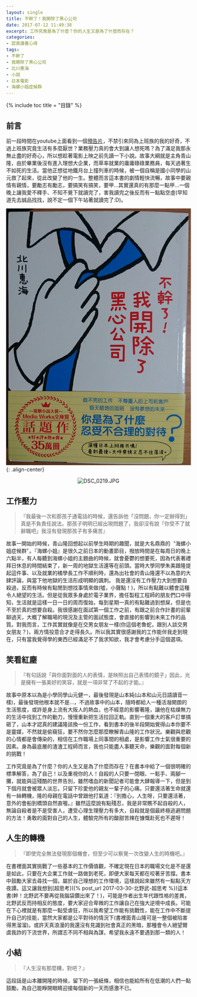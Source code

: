 ```yaml
---
layout: single
title: 不幹了！我開除了黑心公司
date: 2017-07-12 11:49:38
excerpt: 工作究竟是為了什麼？你的人生又是為了什麼而存在？
categories:
- 認真讀書心得
tags:
- 不幹了
- 我開除了黑心公司
- 北川惠海
- 小說
- 日本電影
- 海螺小姐症候群
---
```

{% include toc title = "目錄" %}

## 前言

前一段時間在youtube上面看到一個[預告片](https://www.youtube.com/watch?v=g7RILBbbIjs&amp;t=10s)，不禁引來同為上班族的我的好奇，不過上班族究竟生活有多麼厭世？業務壓力真的會大到讓人想死嗎？為了滿足我那永無止盡的好奇心，所以想趁著電影上映之前先讀一下小說。故事大綱就是主角青山隆，由於畢業後沒有進入理想大企業，而草率就業的庸庸碌碌業務員，每天過著生不如死的生活。當他正想從地鐵月台上撞列車的時候，被一個自稱是國小同學的山元救了起來，從此改變了他的一生。整體而言這本書的劇情輕快流暢，故事中要親情有親情，要勵志有勵志，要搞笑有搞笑，要甲...其實還真的有那麼一點甲...一個晚上讓我愛不釋手、不知不覺下就讀完了，害我讀完之後反而有一點點空虛(早知道先去誠品找找，說不定一個下午站著就讀完了:D)。

![不幹了我開除了黑心公司-封面](/assets/images/album/日誌用圖/DSC_0219.jpg){: .align-center}
<p style="text-align:center"><img alt="DSC_0219.JPG" src="https://pic.pimg.tw/kwbuster/1499860181-4088661603_n.jpg?v=1499860185" title="DSC_0219.JPG"></p>

## 工作壓力
>『我最後一次和那孩子通電話的時候，還告訴他「沒問題，你一定辦得到」真是不負責任說法。那孩子明明已經出現問題了，我卻沒有說「你受不了就辭職吧」我沒有發現那孩子有多痛苦』

故事一開始的時候，青山隆回想起以前學生時期的趣聞，就是大名鼎鼎的〝海螺小姐症候群〞。『海螺小姐』是很久之前日本的動畫節目，撥放時間是在每周日的晚上六點半，有人每聽到海螺小姐的主題曲的時候，就會憂鬱的想要死，因為代表著禮拜日休息的時間結束了，新一周的地獄生活還等在前頭。當時大學同學朱美跟隆提起這件事、以及就業的橘學長工作不順利時，還為出社會的青山隆還不以為意的大肆評論，與當下他地獄的生活形成明顯的諷刺。
我是還沒有工作壓力大到想要自殺過，反而有時候有點閒到想找事情來做(噓，小聲點！)，所以有點難以體會這種令人絕望的生活。但是從我眾多身處於電子業界，擔任製程工程師的朋友們口中得知，生活就是這樣一日一日的周而復始，每到星期一真的有點難過到想屎，但是也不至於真的想要自殺。我很感謝在面試第一個工作之前，有跟之前合作計畫的前輩聊過天，大概了解職場的現況及主管的面試態度，會直接的影響到未來工作的品質。對我而言，工作其實就像是在交男女朋友一樣(你這個老魯蛇，跟別人談交男女朋友？)，兩方情投意合才走得長久。所以我其實很感謝我的工作能伴我走到現在，只有當我覺得學的東西已經滿足不了我求知欲，我才會考慮分手這個選項。

## 笑看紅塵
>『有句話說「與你面對面的人的表情，是映照出自己表情的鏡子」因此，光是擁有一張美好的笑容，就是一項非常了不起的才能。』

故事中原本以為是小學同學山元健一，最後發現是山本純(山本和山元日語讀音一樣)，最後發現他根本就不是...，不過故事中的山本，隨時都給人一種活潑開朗的生活態度，或許是身上流有大阪人的熱血，也不經意的影響著隆，讓他在枯燥無力的生活中找到工作的動力，慢慢重新把生活拉回正軌。直到一個重大的客戶訂單搞砸了，山本才認真的建議隆該換一份工作，看到書本的後半段開始覺得山本你要不是靈媒，不然就是偷窺狂，要不然你怎麼那麼瞭解青山隆的工作狀況。樂觀與悲觀的心情都是會傳染的，相信在工作職場上同事間的相處，是影響工作士氣很重要的因素。身為最底層的渣渣工程師而言，我也只能盡人事聽天命，樂觀的面對每個新的挑戰！

工作究竟是為了什麼？你的人生又是為了什麼而存在？在書本中給了一個很明確的標準解答，為了自己！以及重視你的人！自殺的人只要一閉眼、一鬆手、兩腳一攤，就能與這殘酷的世界告別，雖然嗜血的新聞記者可能會大肆報導一下，但是到下個月就會被眾人淡忘，只留下珍愛他的親友一輩子的心痛。只要還活著生命就還有一絲轉機，隆的母親在電話中曾跟他打氣道：『別擔心，人生呀，只要還活著，意外的會船到橋頭自然直喔。』雖然這麼說有點殘忍，我是非常瞧不起自殺的人，無論自殺者是不是受害人，遭受心理生理壓力有多大，自殺就是個最終極逃避問題的方法！勇敢的面對自己的人生，體驗完所有的酸甜苦辣在慷慨赴死也不遲呀！

## 人生的轉機
>『即使完全無法發現那個機會，但至少可以察覺一次改變人生的時機吧。』

在書裡面其實挑戰了一些基本的工作價值觀，不確定現在日本的職場文化是不是還是如此，只要在大企業工作就一路做到老死，即便大家每天都在咬著牙苦撐。書本中鼓勵大家去尋找一個，屬於自己理想的工作環境，這樣說起來雖然有一點點天方夜譚。這又讓我想到[超思考]({% post_url 2017-03-30-北野武-超思考 %})這本書(幹！北野武不要再從我腦袋鑽出來了！)，可能是作者出生年代跟性格的差異，北野武反而持相反的態度，要大家迎合卑微的工作讓自己在強大逆境中成長。可能在下心裡就是有那麼一點受虐狂，所以我希望工作能有挑戰性，能在工作中不斷提升自己的技能，當然大家都是公平對待的情況下(書裡面青山隆可是一整個被陷害得黑溜溜)。或許天真浪漫的我還沒有見識到社會真正的黑暗，那種會令人絕望爾虞我詐的下流世界，所謂志不同不相與為謀，希望我永遠不要遇到那一類的人！

## 小結
>『人生沒有那麼糟，對吧？』

這段話是山本離開隆的時候，留下的一張紙條，相信也能給所有在低潮的人們一點鼓勵，為自己能睜開眼睛迎接每個新的一天而感激不已。
